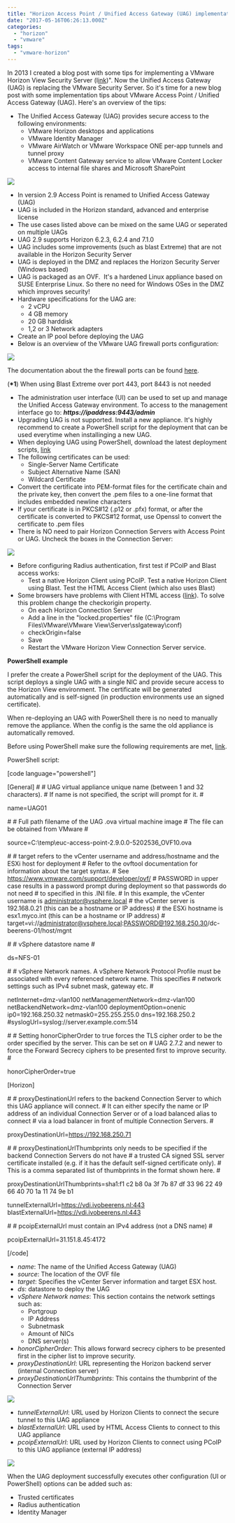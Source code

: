 ```yaml
---
title: "Horizon Access Point / Unified Access Gateway (UAG) implementation tips"
date: "2017-05-16T06:26:13.000Z"
categories: 
  - "horizon"
  - "vmware"
tags: 
  - "vmware-horizon"
---
```


In 2013 I created a blog post with some tips for implementing a VMware Horizon View Security Server (l[ink](https://www.ivobeerens.nl/2013/03/05/tips-for-implementing-a-vmware-horizon-view-security-server/))". Now the Unified Access Gateway (UAG) is replacing the VMware Security Server. So it's time for a new blog post with some implementation tips about VMware Access Point / Unified Access Gateway (UAG). Here's an overview of the tips:

- The Unified Access Gateway (UAG) provides secure access to the following environments:
    - VMware Horizon desktops and applications
    - VMware Identity Manager
    - VMware AirWatch or VMware Workspace ONE per-app tunnels and tunnel proxy
    - VMware Content Gateway service to allow VMware Content Locker access to internal file shares and Microsoft SharePoint

[![](images/inlogscherm-300x279.jpg)](https://www.ivobeerens.nl/wp-content/uploads/2017/05/inlogscherm.jpg)

- In version 2.9 Access Point is renamed to Unified Access Gateway (UAG)
- UAG is included in the Horizon standard, advanced and enterprise license
- The use cases listed above can be mixed on the same UAG or seperated on multiple UAGs
- UAG 2.9 supports Horizon 6.2.3, 6.2.4 and 7.1.0
- UAG includes some improvements (such as blast Extreme) that are not available in the Horizon Security Server
- UAG is deployed in the DMZ and replaces the Horizon Security Server (Windows based)
- UAG is packaged as an OVF.  It's a hardened Linux appliance based on SUSE Enterprise Linux. So there no need for Windows OSes in the DMZ which improves security!
- Hardware specifications for the UAG are:
    - 2 vCPU
    - 4 GB memory
    - 20 GB harddisk
    - 1,2 or 3 Network adapters
- Create an IP pool before deploying the UAG
- Below is an overview of the VMware UAG firewall ports configuration:

[![](images/Access-Point-firewall-ports-1-300x278.jpg)](https://www.ivobeerens.nl/wp-content/uploads/2017/05/Access-Point-firewall-ports-1.jpg)

The documentation about the the firewall ports can be found [here](http://pubs.vmware.com/accesspoint-29/index.jsp?topic=%2Fcom.vmware.access-point-29-deploy-config.doc%2FGUID-F197EB60-3A0C-41DF-8E3E-C99CCBA6A06E.html).

(**\*1**) When using Blast Extreme over port 443, port 8443 is not needed

- The administration user interface (UI) can be used to set up and manage the Unified Access Gateway environment. To access to the management interface go to: **_https://ipaddress:9443/admin_**
- Upgrading UAG is not supported. Install a new appliance. It's highly recommend to create a PowerShell script for the deployment that can be used everytime when installinging a new UAG.
- When deploying UAG using PowerShell, download the latest deployment scripts, [link](https://communities.vmware.com/docs/DOC-30835)
- The following certificates can be used:
    - Single-Server Name Certificate
    - Subject Alternative Name (SAN)
    - Wildcard Certificate
- Convert the certificate into PEM-format files for the certificate chain and the private key, then convert the .pem files to a one-line format that includes embedded newline characters
- If your certificate is in PKCS#12 (.p12 or .pfx) format, or after the certificate is converted to PKCS#12 format, use Openssl to convert the certificate to .pem files
- There is NO need to pair Horizon Connection Servers with Access Point or UAG. Uncheck the boxes in the Connection Server:

[![](images/Connection-settings-300x215.jpg)](https://www.ivobeerens.nl/wp-content/uploads/2017/05/Connection-settings.jpg)

- Before configuring Radius authentication, first test if PCoIP and Blast access works:
    - Test a native Horizon Client using PCoIP. Test a native Horizon Client using Blast. Test the HTML Access Client (which also uses Blast)
- Some browsers have problems with Client HTML access ([link](https://communities.vmware.com/thread/553631)). To solve this problem change the checkorigin property.
    - On each Horizon Connection Server
    - Add a line in the "locked.properties" file (C:\\Program Files\\VMware\\VMware View\\Server\\sslgateway\\conf)
    - checkOrigin=false
    - Save
    - Restart the VMware Horizon View Connection Server service.

**PowerShell example**

I prefer the create a PowerShell script for the deployment of the UAG. This script deploys a single UAG with a single NIC and provide secure access to the Horizon View environment. The certificate will be generated automatically and is self-signed (in production environments use an signed certificate).

When re-deploying an UAG with PowerShell there is no need to manually remove the appliance. When the config is the same the old appliance is automatically removed.

Before using PowerShell make sure the following requirements are met, [link](http://pubs.vmware.com/accesspoint-29/index.jsp#com.vmware.access-point-29-deploy-config.doc/GUID-3A409EB7-C889-4F1D-8A60-896A78F0C3F2.html).

PowerShell script:

\[code language="powershell"\]

\[General\] # # UAG virtual appliance unique name (between 1 and 32 characters). # If name is not specified, the script will prompt for it. #

name=UAG01

\# # Full path filename of the UAG .ova virtual machine image # The file can be obtained from VMware #

source=C:\\temp\\euc-access-point-2.9.0.0-5202536\_OVF10.ova

\# # target refers to the vCenter username and address/hostname and the ESXi host for deployment # Refer to the ovftool documentation for information about the target syntax. # See https://www.vmware.com/support/developer/ovf/ # PASSWORD in upper case results in a password prompt during deployment so that passwords do not need # to specified in this .INI file. # In this example, the vCenter username is administrator@vsphere.local # the vCenter server is 192.168.0.21 (this can be a hostname or IP address) # the ESXi hostname is esx1.myco.int (this can be a hostname or IP address) # target=vi://administrator@vsphere.local:PASSWORD@192.168.250.30/dc-beerens-01/host/mgnt

\# # vSphere datastore name #

ds=NFS-01

\# # vSphere Network names. A vSphere Network Protocol Profile must be associated with every referenced network name. This specifies # network settings such as IPv4 subnet mask, gateway etc. #

netInternet=dmz-vlan100 netManagementNetwork=dmz-vlan100 netBackendNetwork=dmz-vlan100 deploymentOption=onenic ip0=192.168.250.32 netmask0=255.255.255.0 dns=192.168.250.2 #syslogUrl=syslog://server.example.com:514

\# # Setting honorCipherOrder to true forces the TLS cipher order to be the order specified by the server. This can be set on # UAG 2.7.2 and newer to force the Forward Secrecy ciphers to be presented first to improve security. #

honorCipherOrder=true

\[Horizon\]

\# # proxyDestinationUrl refers to the backend Connection Server to which this UAG appliance will connect. # It can either specify the name or IP address of an individual Connection Server or of a load balanced alias to connect # via a load balancer in front of multiple Connection Servers. #

proxyDestinationUrl=https://192.168.250.71

\# # proxyDestinationUrlThumbprints only needs to be specified if the backend Connection Servers do not have # a trusted CA signed SSL server certificate installed (e.g. if it has the default self-signed certificate only). # This is a comma separated list of thumbprints in the format shown here. #

proxyDestinationUrlThumbprints=sha1:‎f1 c2 b8 0a 3f 7b 87 df 33 96 22 49 66 40 70 1a 11 74 9e b1

tunnelExternalUrl=https://vdi.ivobeerens.nl:443 blastExternalUrl=https://vdi.ivobeerens.nl:443

\# # pcoipExternalUrl must contain an IPv4 address (not a DNS name) #

pcoipExternalUrl=31.151.8.45:4172

\[/code\]

- _name_: The name of the Unified Access Gateway (UAG)
- _source_: The location of the OVF file
- _target_: Specifies the vCenter Server information and target ESX host.
- _ds_: datastore to deploy the UAG
- _vSphere Network names_: This section contains the network settings such as:
    - Portgroup
    - IP Address
    - Subnetmask
    - Amount of NICs
    - DNS server(s)
- _honorCipherOrder_: This allows forward secrecy ciphers to be presented first in the cipher list to improve security.
- _proxyDestinationUrl_: URL representing the Horizon backend server (internal Connection server)
- _proxyDestinationUrlThumbprints_: This contains the thumbprint of the Connection Server

![](images/Fingerprint-229x300.jpg)

- _tunnelExternalUrl_: URL used by Horizon Clients to connect the secure tunnel to this UAG appliance
- _blastExternalUrl_: URL used by HTML Access Clients to connect to this UAG appliance
- _pcoipExternalUrl_: URL used by Horizon Clients to connect using PCoIP to this UAG appliance (external IP address)

[![](images/PowerShell-300x179.jpg)](https://www.ivobeerens.nl/wp-content/uploads/2017/05/PowerShell.jpg)

When the UAG deployment successfully executes other configuration (UI or PowerShell) options can be added such as:

- Trusted certificates
- Radius authentication
- Identity Manager
